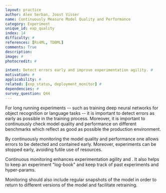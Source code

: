 ```yaml
---
layout: practice
author: Alex Serban, Joost Visser
name: Continuously Measure Model Quality and Performance
category: Experiment
unique_id: exp_quality
index: 14
difficulty: #
references: [Rs4ML, TDBML]
comments: True
description:
image: #
photocredit: #

intent: Detect errors early and improve experimentation agility. #
motivation: #
applicability: #
related: [exp_status, deployment_monitor] #
dependencies: #
survey_question: Q44
---
```


For long running experiments -- such as training deep neural networks for object recognition or language tasks -- it is important to detect errors as early as possible in the training process.
Moreover, it is important to continuously check model quality and performance on different benchmarks which reflect as good as possible the production environment.

By continuously monitoring the model quality and performance one allows errors to be detected and contained early.
Moreover, experiments can be stopped early, avoiding futile use of resources.

Continuous monitoring enhances experimentation agility and .
It also helps to keep an experiment "log-book" and keep track of past experiments and hyper-params.

Monitoring should also include regular snapshots of the model in order to return to different versions of the model and facilitate retraining.
